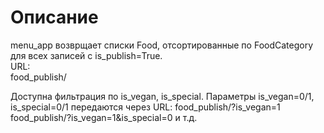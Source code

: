 # Описание
menu_app возврщает списки Food, отсортированные по FoodCategory для всех записей с is_publish=True.  
URL:  
food_publish/  

Доступна фильтрация по is_vegan, is_special. Параметры is_vegan=0/1, is_special=0/1 передаются через URL:
food_publish/?is_vegan=1
food_publish/?is_vegan=1&is_special=0
и т.д.
